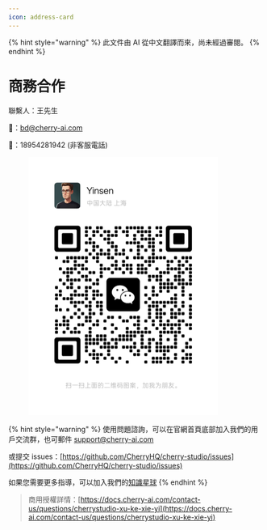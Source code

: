 ```yaml
---
icon: address-card
---
```


{% hint style="warning" %}
此文件由 AI 從中文翻譯而來，尚未經過審閱。
{% endhint %}

# 商務合作

聯繫人：王先生&#x20;

📮：bd@cherry-ai.com

📱：18954281942 (非客服電話)

<div align="left"><figure><img src="../.gitbook/assets/6f5735eec7f416a03d38ea34329872ac.jpg" alt="" width="375"><figcaption></figcaption></figure></div>

{% hint style="warning" %}
使用問題諮詢，可以在官網首頁底部加入我們的用戶交流群，也可郵件 support@cherry-ai.com

或提交 issues：[https://github.com/CherryHQ/cherry-studio/issues](https://github.com/CherryHQ/cherry-studio/issues)

如果您需要更多指導，可以加入我們的[知識星球](https://wx.zsxq.com/group/48888118185118?group_id=48888118185118\&secret=797qkk5sx94p84zr7fxp8h27rn6c35j7\&inviter_id=414151881428448\&inviter_sid=91n362kab4\&share_from=InviteUrl\&keyword=sJyfK\&type=group)
{% endhint %}

> 商用授權詳情：[https://docs.cherry-ai.com/contact-us/questions/cherrystudio-xu-ke-xie-yi](https://docs.cherry-ai.com/contact-us/questions/cherrystudio-xu-ke-xie-yi)